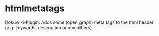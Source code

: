 # htmlmetatags
Dokuwiki-Plugin: Adds some (open graph) meta tags to the html header (e.g. keywords, description or any others)

